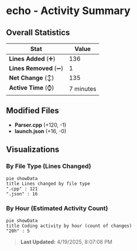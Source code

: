 # echo - Activity Summary 

## Overall Statistics

| Stat                   | Value                                                             |
| ---------------------- | ----------------------------------------------------------------- |
| **Lines Added** (➕)   | 136                                          |
| **Lines Removed** (➖) | 1                                        |
| **Net Change** (↕)    | 135                |
| **Active Time** (⌚)   | 7 minutes |


## Modified Files
- **Parser.cpp** (+120, -1)
- **launch.json** (+16, -0)

## Visualizations

### By File Type (Lines Changed)

```mermaid
pie showData
title Lines changed by file type
".cpp" : 121
".json" : 16
```

### By Hour (Estimated Activity Count)

```mermaid
pie showData
title Coding activity by hour (count of changes)
"20h" : 5
```


> **Last Updated:** 4/19/2025, 8:07:08 PM